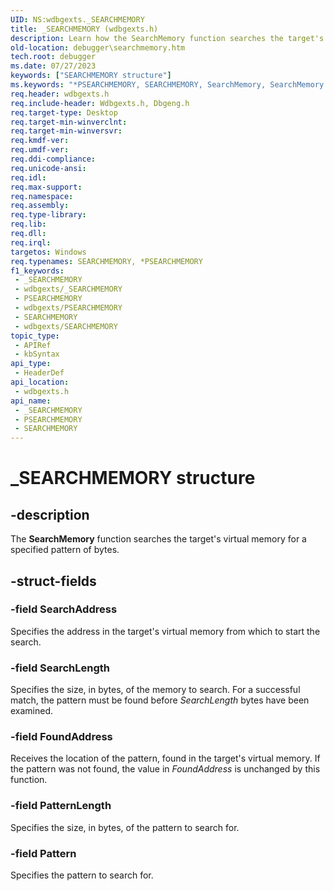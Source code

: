 ```yaml
---
UID: NS:wdbgexts._SEARCHMEMORY
title: _SEARCHMEMORY (wdbgexts.h)
description: Learn how the SearchMemory function searches the target's virtual memory for a specified pattern of bytes.
old-location: debugger\searchmemory.htm
tech.root: debugger
ms.date: 07/27/2023
keywords: ["SEARCHMEMORY structure"]
ms.keywords: "*PSEARCHMEMORY, SEARCHMEMORY, SearchMemory, SearchMemory function [Windows Debugging], WdbgExts_Ref_4eb909e5-edfd-487c-851c-812b15274c66.xml, _SEARCHMEMORY, debugger.searchmemory, wdbgexts/SearchMemory"
req.header: wdbgexts.h
req.include-header: Wdbgexts.h, Dbgeng.h
req.target-type: Desktop
req.target-min-winverclnt: 
req.target-min-winversvr: 
req.kmdf-ver: 
req.umdf-ver: 
req.ddi-compliance: 
req.unicode-ansi: 
req.idl: 
req.max-support: 
req.namespace: 
req.assembly: 
req.type-library: 
req.lib: 
req.dll: 
req.irql: 
targetos: Windows
req.typenames: SEARCHMEMORY, *PSEARCHMEMORY
f1_keywords:
 - _SEARCHMEMORY
 - wdbgexts/_SEARCHMEMORY
 - PSEARCHMEMORY
 - wdbgexts/PSEARCHMEMORY
 - SEARCHMEMORY
 - wdbgexts/SEARCHMEMORY
topic_type:
 - APIRef
 - kbSyntax
api_type:
 - HeaderDef
api_location:
 - wdbgexts.h
api_name:
 - _SEARCHMEMORY
 - PSEARCHMEMORY
 - SEARCHMEMORY
---
```


# _SEARCHMEMORY structure

## -description

The <b>SearchMemory</b> function searches the target's virtual memory for a specified pattern of bytes.

## -struct-fields

### -field SearchAddress

Specifies the address in the target's virtual memory from which to start the search.

### -field SearchLength

Specifies the size, in bytes, of the memory to search.  For a successful match, the pattern must be found before <i>SearchLength</i> bytes have been examined.

### -field FoundAddress

Receives the location of the pattern, found in the target's virtual memory.  If the pattern was not found, the value in <i>FoundAddress</i> is unchanged by this function.

### -field PatternLength

Specifies the size, in bytes, of the pattern to search for.

### -field Pattern

Specifies the pattern to search for.
